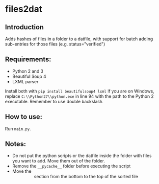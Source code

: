 # files2dat

## Introduction
Adds hashes of files in a folder to a datfile, with support for batch adding sub-entries for those files (e.g. status="verified")

## Requirements:
- Python 2 and 3
- Beautiful Soup 4
- LXML parser

Install both with `pip install beautifulsoup4 lxml`
If you are on Windows, replace `C:\\Python27\\python.exe` in line 94 with the path to the Python 2 executable. Remember to use double backslash.

## How to use:
Run `main.py`.

## Notes:
- Do not put the python scripts or the datfile inside the folder with files you want to add. Move them out of the folder.
- Remove the `__pycache__` folder before executing the script
- Move the <header> section from the bottom to the top of the sorted file
